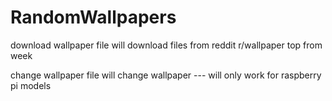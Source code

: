 # RandomWallpapers
download wallpaper file will download files from reddit r/wallpaper top from week


change wallpaper file will change wallpaper --- will only work for raspberry pi models 
